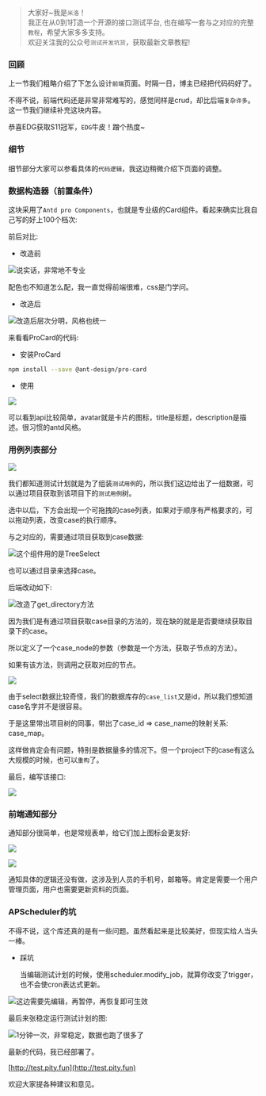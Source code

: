 > 大家好~我是`米洛`！<br/>
我正在从0到1打造一个开源的接口测试平台, 也在编写一套与之对应的完整`教程`，希望大家多多支持。<br/>
欢迎关注我的公众号`测试开发坑货`，获取最新文章教程! 

### 回顾

  上一节我们粗略介绍了下怎么设计`前端`页面。时隔一日，博主已经把代码码好了。
  
  不得不说，前端代码还是非常非常难写的，感觉同样是crud，却比后端`复杂许多`。这一节我们继续补充这块内容。
  
  恭喜EDG获取S11冠军，`EDG`牛皮！蹭个热度~
  
### 细节

  细节部分大家可以参看具体的`代码逻辑`，我这边稍微介绍下页面的调整。
  
### 数据构造器（前置条件）

  这块采用了`Antd pro Components`，也就是专业级的Card组件。看起来确实比我自己写的好上100个档次:
  
  前后对比:
  
- 改造前

![说实话，非常地不专业](http://oss.pity.fun/picture/2021-11-7/1636295495969-image.png)

  配色也不知道怎么配，我一直觉得前端很难，css是门学问。
  
- 改造后

![改造后层次分明，风格也统一](http://oss.pity.fun/picture/2021-11-7/1636295569329-image.png)

  来看看ProCard的代码:
  
- 安装ProCard

```bash
npm install --save @ant-design/pro-card
```

- 使用

![](http://oss.pity.fun/picture/2021-11-7/1636295700274-image.png)

  可以看到api比较简单，avatar就是卡片的图标，title是标题，description是描述。很习惯的antd风格。
  
### 用例列表部分

![](http://oss.pity.fun/picture/2021-11-7/1636295826113-image.png)

  我们都知道测试计划就是为了组装`测试用例`的，所以我们这边给出了一组数据，可以通过项目获取到该项目下的`测试用例`树。
  
  选中以后，下方会出现一个可拖拽的case列表，如果对于顺序有严格要求的，可以拖动列表，改变case的执行顺序。
  
  与之对应的，需要通过项目获取到case数据:
  
![这个组件用的是TreeSelect](http://oss.pity.fun/picture/2021-11-7/1636295961723-image.png)

  也可以通过目录来选择case。
  
  后端改动如下:
  
![改造了get_directory方法](http://oss.pity.fun/picture/2021-11-7/1636296045538-image.png)

  因为我们是有通过项目获取case目录的方法的，现在缺的就是是否要继续获取目录下的case。
  
  所以定义了一个case_node的参数（参数是一个方法，获取子节点的方法）。
  
  如果有该方法，则调用之获取对应的节点。
  
![](http://oss.pity.fun/picture/2021-11-7/1636296148830-image.png)

  由于select数据比较奇怪，我们的数据库存的`case_list`又是id，所以我们想知道case名字并不是很容易。
  
  于是这里带出项目树的同事，带出了case_id => case_name的映射关系: case_map。
  
  这样做肯定会有问题，特别是数据量多的情况下。但一个project下的case有这么大规模的时候，也可以`重构`了。
  
  最后，编写该接口:
  
![](http://oss.pity.fun/picture/2021-11-7/1636296272109-image.png)

### 前端通知部分

  通知部分很简单，也是常规表单，给它们加上图标会更友好:
  
![](http://oss.pity.fun/picture/2021-11-7/1636296320981-image.png)

![](http://oss.pity.fun/picture/2021-11-7/1636296342015-image.png)

  通知具体的逻辑还没有做，这涉及到人员的手机号，邮箱等。肯定是需要一个用户管理页面，用户也需要更新资料的页面。
  
### APScheduler的坑

  不得不说，这个库还真的是有一些问题。虽然看起来是比较美好，但现实给人当头一棒。
  
- 踩坑

  当编辑测试计划的时候，使用scheduler.modify_job，就算你改变了trigger，也不会使cron表达式更新。
  
![这边需要先编辑，再暂停，再恢复即可生效](http://oss.pity.fun/picture/2021-11-7/1636296490485-image.png)

  最后来张稳定运行测试计划的图:
  
![1分钟一次，非常稳定，数据也跑了很多了](http://oss.pity.fun/picture/2021-11-7/1636296534033-image.png)

  最新的代码，我已经部署了。
  
  [http://test.pity.fun](http://test.pity.fun)

  欢迎大家提各种建议和意见。
  
  